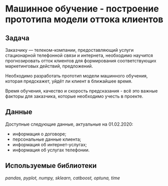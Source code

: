 # Машинное обучение - построение прототипа модели оттока клиентов

## Задача

Заказчику — телеком-компании, предоставляющий услуги стационарной телефонной связи и интернета, необходимо научится прогнозировать отток клиентов для формирования соответствующих маркетинговых действий, предложений.

Необходимо разработать прототип модели машинного обучения, которая предскажет, уйдёт ли клиент в ближайшее время.

Время обучения, качество и скорость предсказания - всё это важные факторы для заказчика, которые необходимо учесть в проекте.

## Данные

Доступные следующие данные, актуальные на 01.02.2020:

- информация о договоре;
- персональные данные клиента;
- информация об интернет-услугах;
- информация об услугах телефонии.

## Используемые библиотеки
*pandas, pyplot, numpy, sklearn, catboost, optuna, time*
